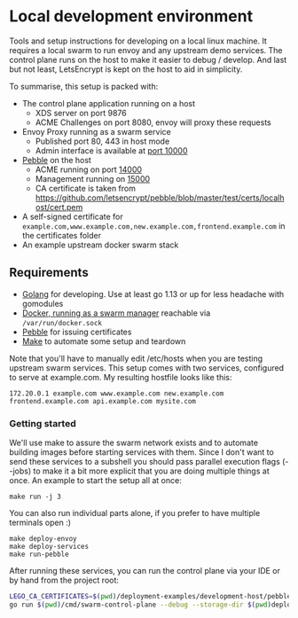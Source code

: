 # Local development environment

Tools and setup instructions for developing on a local linux machine. It requires a local swarm to run envoy
and any upstream demo services. The control plane runs on the host to make it easier to debug / develop. And last but not least, LetsEncrypt 
is kept on the host to aid in simplicity.  

To summarise, this setup is packed with:

- The control plane application running on a host
  - XDS server on port 9876
  - ACME Challenges on port 8080, envoy will proxy these requests
- Envoy Proxy running as a swarm service
  - Published port 80, 443 in host mode
  - Admin interface is available at [port 10000](http://localhost:10000)
- [Pebble](https://github.com/letsencrypt/pebble) on the host
  - ACME running on port [14000](https://127.0.0.1:14000/dir)
  - Management running on [15000](https://127.0.0.1:15000/)
  - CA certificate is taken from https://github.com/letsencrypt/pebble/blob/master/test/certs/localhost/cert.pem
- A self-signed certificate for `example.com,www.example.com,new.example.com,frontend.example.com` in the certificates folder
- An example upstream docker swarm stack


## Requirements

- [Golang](https://golang.org/doc/install) for developing. Use at least go 1.13 or up for less headache with gomodules
- [Docker, running as a swarm manager](https://docs.docker.com/engine/reference/commandline/swarm_init/) reachable via `/var/run/docker.sock`
- [Pebble](https://github.com/letsencrypt/pebble#install) for issuing certificates 
- [Make](https://www.gnu.org/software/make/) to automate some setup and teardown

Note that you'll have to manually edit /etc/hosts when you are testing upstream swarm services. This setup comes with two services, configured to serve at example.com.
My resulting hostfile looks like this: 
```
172.20.0.1 example.com www.example.com new.example.com frontend.example.com api.example.com mysite.com
```

### Getting started

We'll use make to assure the swarm network exists and to automate building images before starting services with them. 
Since I don't want to send these services
 to a subshell you should pass parallel execution flags (--jobs) to make it a bit more explicit that you are doing multiple things at once.
 An example to start the setup all at once: 
```
make run -j 3
```

You can also run individual parts alone, if you prefer to have multiple terminals open :)
```
make deploy-envoy
make deploy-services
make run-pebble
```

After running these services, you can run the control plane via your IDE or by hand from the project root:

```bash
LEGO_CA_CERTIFICATES=$(pwd)/deployment-examples/development-host/pebble/ca.pem \
go run $(pwd)/cmd/swarm-control-plane --debug --storage-dir $(pwd)deployment-examples/development-host/certificates/ --acme-email you@provider.com --acme-accept-terms --acme-local
```
